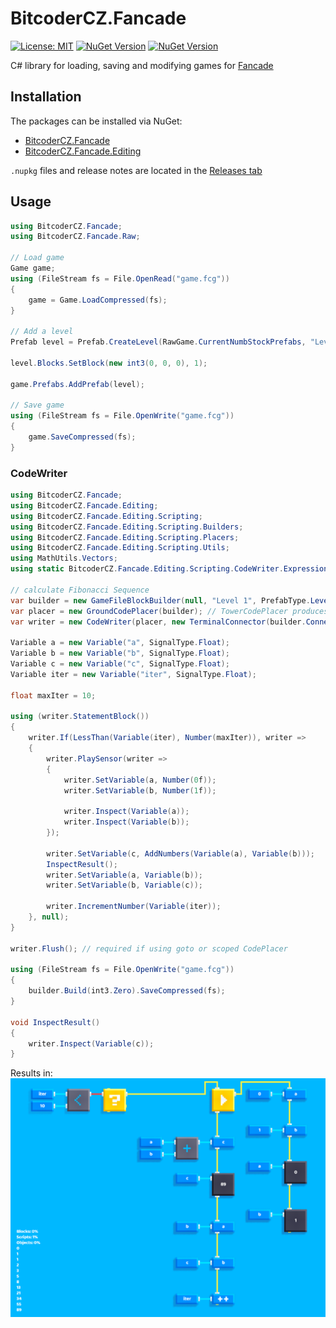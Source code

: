 # BitcoderCZ.Fancade
[![License: MIT](https://img.shields.io/badge/License-MIT-yellow.svg)](LICENSE)
[![NuGet Version](https://img.shields.io/nuget/v/BitcoderCZ.Fancade?label=Fancade%20nuget)](https://www.nuget.org/packages/BitcoderCZ.Fancade)
[![NuGet Version](https://img.shields.io/nuget/v/BitcoderCZ.Fancade.Editing?label=Fancade.Editing%20nuget)](https://www.nuget.org/packages/BitcoderCZ.Fancade.Editing)

C# library for loading, saving and modifying games for [Fancade](https://www.fancade.com/)

## Installation
The packages can be installed via NuGet:
* [BitcoderCZ.Fancade](https://www.nuget.org/packages/BitcoderCZ.Fancade)
* [BitcoderCZ.Fancade.Editing](https://www.nuget.org/packages/BitcoderCZ.Fancade.Editing)

`.nupkg` files and release notes are located in the [Releases tab](https://github.com/BitcoderCZ/Fancade_Loader_Lib/releases)

## Usage
```csharp
using BitcoderCZ.Fancade;
using BitcoderCZ.Fancade.Raw;

// Load game
Game game;
using (FileStream fs = File.OpenRead("game.fcg"))
{
	game = Game.LoadCompressed(fs);
}

// Add a level
Prefab level = Prefab.CreateLevel(RawGame.CurrentNumbStockPrefabs, "Level 1");

level.Blocks.SetBlock(new int3(0, 0, 0), 1);

game.Prefabs.AddPrefab(level);

// Save game
using (FileStream fs = File.OpenWrite("game.fcg"))
{
	game.SaveCompressed(fs);
}
```

### CodeWriter
```csharp
using BitcoderCZ.Fancade;
using BitcoderCZ.Fancade.Editing;
using BitcoderCZ.Fancade.Editing.Scripting;
using BitcoderCZ.Fancade.Editing.Scripting.Builders;
using BitcoderCZ.Fancade.Editing.Scripting.Placers;
using BitcoderCZ.Fancade.Editing.Scripting.Utils;
using MathUtils.Vectors;
using static BitcoderCZ.Fancade.Editing.Scripting.CodeWriter.Expressions;

// calculate Fibonacci Sequence
var builder = new GameFileBlockBuilder(null, "Level 1", PrefabType.Level);
var placer = new GroundCodePlacer(builder); // TowerCodePlacer produces more compact, but less readable code
var writer = new CodeWriter(placer, new TerminalConnector(builder.Connect));

Variable a = new Variable("a", SignalType.Float);
Variable b = new Variable("b", SignalType.Float);
Variable c = new Variable("c", SignalType.Float);
Variable iter = new Variable("iter", SignalType.Float);

float maxIter = 10;

using (writer.StatementBlock())
{
    writer.If(LessThan(Variable(iter), Number(maxIter)), writer =>
    {
        writer.PlaySensor(writer =>
        {
            writer.SetVariable(a, Number(0f));
            writer.SetVariable(b, Number(1f));

            writer.Inspect(Variable(a));
            writer.Inspect(Variable(b));
        });

        writer.SetVariable(c, AddNumbers(Variable(a), Variable(b)));
        InspectResult();
        writer.SetVariable(a, Variable(b));
        writer.SetVariable(b, Variable(c));

        writer.IncrementNumber(Variable(iter));
    }, null);
}

writer.Flush(); // required if using goto or scoped CodePlacer

using (FileStream fs = File.OpenWrite("game.fcg"))
{
    builder.Build(int3.Zero).SaveCompressed(fs);
}

void InspectResult()
{
    writer.Inspect(Variable(c));
}
```
Results in:
![CodeWriter example result](https://github.com/BitcoderCZ/Fancade_Loader_Lib/blob/main/images/CodeWriter.png?raw=true)